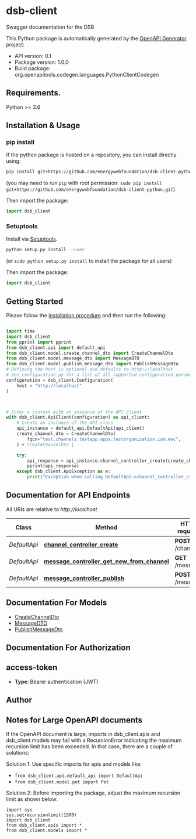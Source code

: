 # dsb-client
Swagger documentation for the DSB

This Python package is automatically generated by the [OpenAPI Generator](https://openapi-generator.tech) project:

- API version: 0.1
- Package version: 1.0.0
- Build package: org.openapitools.codegen.languages.PythonClientCodegen

## Requirements.

Python >= 3.6

## Installation & Usage
### pip install

If the python package is hosted on a repository, you can install directly using:

```sh
pip install git+https://github.com/energywebfoundation/dsb-client-python.git
```
(you may need to run `pip` with root permission: `sudo pip install git+https://github.com/energywebfoundation/dsb-client-python.git`)

Then import the package:
```python
import dsb_client
```

### Setuptools

Install via [Setuptools](http://pypi.python.org/pypi/setuptools).

```sh
python setup.py install --user
```
(or `sudo python setup.py install` to install the package for all users)

Then import the package:
```python
import dsb_client
```

## Getting Started

Please follow the [installation procedure](#installation--usage) and then run the following:

```python

import time
import dsb_client
from pprint import pprint
from dsb_client.api import default_api
from dsb_client.model.create_channel_dto import CreateChannelDto
from dsb_client.model.message_dto import MessageDTO
from dsb_client.model.publish_message_dto import PublishMessageDto
# Defining the host is optional and defaults to http://localhost
# See configuration.py for a list of all supported configuration parameters.
configuration = dsb_client.Configuration(
    host = "http://localhost"
)



# Enter a context with an instance of the API client
with dsb_client.ApiClient(configuration) as api_client:
    # Create an instance of the API class
    api_instance = default_api.DefaultApi(api_client)
    create_channel_dto = CreateChannelDto(
        fqcn="test.channels.testapp.apps.testorganization.iam.ewc",
    ) # CreateChannelDto | 

    try:
        api_response = api_instance.channel_controller_create(create_channel_dto)
        pprint(api_response)
    except dsb_client.ApiException as e:
        print("Exception when calling DefaultApi->channel_controller_create: %s\n" % e)
```

## Documentation for API Endpoints

All URIs are relative to *http://localhost*

Class | Method | HTTP request | Description
------------ | ------------- | ------------- | -------------
*DefaultApi* | [**channel_controller_create**](docs/DefaultApi.md#channel_controller_create) | **POST** /channel | 
*DefaultApi* | [**message_controller_get_new_from_channel**](docs/DefaultApi.md#message_controller_get_new_from_channel) | **GET** /message | 
*DefaultApi* | [**message_controller_publish**](docs/DefaultApi.md#message_controller_publish) | **POST** /message | 


## Documentation For Models

 - [CreateChannelDto](docs/CreateChannelDto.md)
 - [MessageDTO](docs/MessageDTO.md)
 - [PublishMessageDto](docs/PublishMessageDto.md)


## Documentation For Authorization


## access-token

- **Type**: Bearer authentication (JWT)


## Author




## Notes for Large OpenAPI documents
If the OpenAPI document is large, imports in dsb_client.apis and dsb_client.models may fail with a
RecursionError indicating the maximum recursion limit has been exceeded. In that case, there are a couple of solutions:

Solution 1:
Use specific imports for apis and models like:
- `from dsb_client.api.default_api import DefaultApi`
- `from dsb_client.model.pet import Pet`

Solution 2:
Before importing the package, adjust the maximum recursion limit as shown below:
```
import sys
sys.setrecursionlimit(1500)
import dsb_client
from dsb_client.apis import *
from dsb_client.models import *
```

